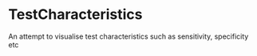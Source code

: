 # TestCharacteristics
An attempt to visualise test characteristics such as sensitivity, specificity etc
